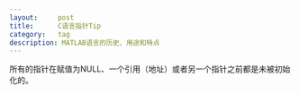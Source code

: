 ```yaml
---
layout:     post
title:      C语言指针Tip
category:   tag
description: MATLAB语言的历史、用途和特点 
---
```

所有的指针在赋值为NULL、一个引用（地址）或者另一个指针之前都是未被初始化的。